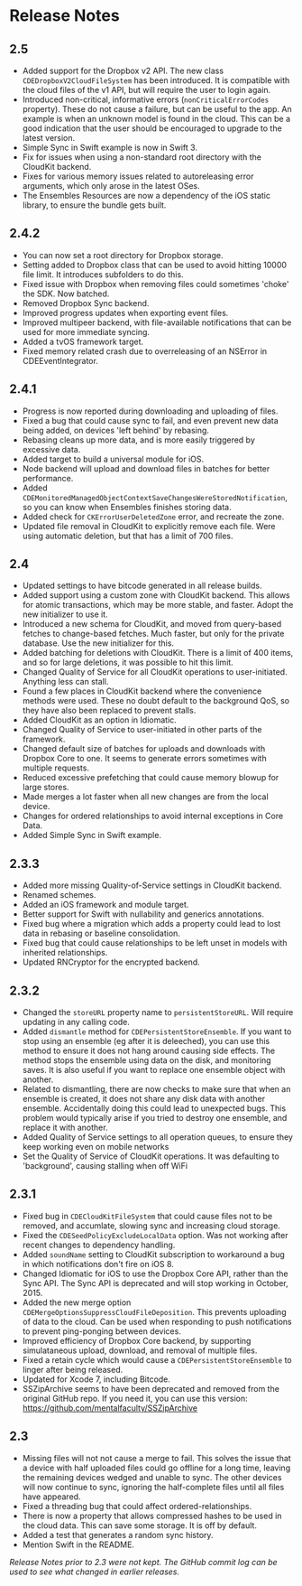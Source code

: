 Release Notes
=============

2.5
---
- Added support for the Dropbox v2 API. The new class `CDEDropboxV2CloudFileSystem` has been introduced. It is compatible with the cloud files of the v1 API, but will require the user to login again.
- Introduced non-critical, informative errors (`nonCriticalErrorCodes` property). These do not cause a failure, but can be useful to the app. An example is when an unknown model is found in the cloud. This can be a good indication that the user should be encouraged to upgrade to the latest version.
- Simple Sync in Swift example is now in Swift 3.
- Fix for issues when using a non-standard root directory with the CloudKit backend.
- Fixes for various memory issues related to autoreleasing error arguments, which only arose in the latest OSes.
- The Ensembles Resources are now a dependency of the iOS static library, to ensure the bundle gets built.

2.4.2
---
- You can now set a root directory for Dropbox storage.
- Setting added to Dropbox class that can be used to avoid hitting 10000 file limit. It introduces subfolders to do this.
- Fixed issue with Dropbox when removing files could sometimes 'choke' the SDK. Now batched.
- Removed Dropbox Sync backend.
- Improved progress updates when exporting event files.
- Improved multipeer backend, with file-available notifications that can be used for more immediate syncing.
- Added a tvOS framework target.
- Fixed memory related crash due to overreleasing of an NSError in CDEEventIntegrator.

2.4.1
---
- Progress is now reported during downloading and uploading of files.
- Fixed a bug that could cause sync to fail, and even prevent new data being added, on devices 'left behind' by rebasing.
- Rebasing cleans up more data, and is more easily triggered by excessive data.
- Added target to build a universal module for iOS.
- Node backend will upload and download files in batches for better performance.
- Added `CDEMonitoredManagedObjectContextSaveChangesWereStoredNotification`, so you can know when Ensembles finishes storing data.
- Added check for `CKErrorUserDeletedZone` error, and recreate the zone.
- Updated file removal in CloudKit to explicitly remove each file. Were using automatic deletion, but that has a limit of 700 files.

2.4
---
- Updated settings to have bitcode generated in all release builds.
- Added support using a custom zone with CloudKit backend. This allows for atomic transactions, which may be more stable, and faster. Adopt the new initializer to use it.
- Introduced a new schema for CloudKit, and moved from query-based fetches to change-based fetches. Much faster, but only for the private database. Use the new initializer for this.
- Added batching for deletions with CloudKit. There is a limit of 400 items, and so for large deletions, it was possible to hit this limit.
- Changed Quality of Service for all CloudKit operations to user-initiated. Anything less can stall.
- Found a few places in CloudKit backend where the convenience methods were used. These no doubt default to the background QoS, so they have also been replaced to prevent stalls.
- Added CloudKit as an option in Idiomatic.
- Changed Quality of Service to user-initiated in other parts of the framework.
- Changed default size of batches for uploads and downloads with Dropbox Core to one. It seems to generate errors sometimes with multiple requests.
- Reduced excessive prefetching that could cause memory blowup for large stores.
- Made merges a lot faster when all new changes are from the local device.
- Changes for ordered relationships to avoid internal exceptions in Core Data.
- Added Simple Sync in Swift example.

2.3.3
---
- Added more missing Quality-of-Service settings in CloudKit backend.
- Renamed schemes.
- Added an iOS framework and module target.
- Better support for Swift with nullability and generics annotations.
- Fixed bug where a migration which adds a property could lead to lost data in rebasing or baseline consolidation.
- Fixed bug that could cause relationships to be left unset in models with inherited relationships.
- Updated RNCryptor for the encrypted backend.

2.3.2
---
- Changed the `storeURL` property name to `persistentStoreURL`. Will require updating in any calling code.
- Added `dismantle` method for `CDEPersistentStoreEnsemble`. If you want to stop using an ensemble (eg after it is deleeched), you can use this method to ensure it does not hang around causing side effects. The method stops the ensemble using data on the disk, and monitoring saves. It is also useful if you want to replace one ensemble object with another.
- Related to dismantling, there are now checks to make sure that when an ensemble is created, it does not share any disk data with another ensemble. Accidentally doing this could lead to unexpected bugs. This problem would typically arise if you tried to destroy one ensemble, and replace it with another.
- Added Quality of Service settings to all operation queues, to ensure they keep working even on mobile networks
- Set the Quality of Service of CloudKit operations. It was defaulting to 'background', causing stalling when off WiFi

2.3.1
---
- Fixed bug in `CDECloudKitFileSystem` that could cause files not to be removed, and accumlate, slowing sync and increasing cloud storage.
- Fixed the `CDESeedPolicyExcludeLocalData` option. Was not working after recent changes to dependency handling.
- Added `soundName` setting to CloudKit subscription to workaround a bug in which notifications don't fire on iOS 8.
- Changed Idiomatic for iOS to use the Dropbox Core API, rather than the Sync API. The Sync API is deprecated and will stop working in October, 2015.
- Added the new merge option `CDEMergeOptionsSuppressCloudFileDeposition`. This prevents uploading of data to the cloud. Can be used when responding to push notifications to prevent ping-ponging between devices. 
- Improved efficiency of Dropbox Core backend, by supporting simulataneous upload, download, and removal of multiple files.
- Fixed a retain cycle which would cause a `CDEPersistentStoreEnsemble` to linger after being released.
- Updated for Xcode 7, including Bitcode.
- SSZipArchive seems to have been deprecated and removed from the original GitHub repo. If you need it, you can use this version: https://github.com/mentalfaculty/SSZipArchive

2.3
---
- Missing files will not not cause a merge to fail. This solves the issue that a device with half uploaded files could go offline for a long time, leaving the remaining devices wedged and unable to sync. The other devices will now continue to sync, ignoring the half-complete files until all files have appeared.
- Fixed a threading bug that could affect ordered-relationships.
- There is now a property that allows compressed hashes to be used in the cloud data. This can save some storage. It is off by default.
- Added a test that generates a random sync history.
- Mention Swift in the README.


_Release Notes prior to 2.3 were not kept. The GitHub commit log can be used to see what changed in earlier releases._
